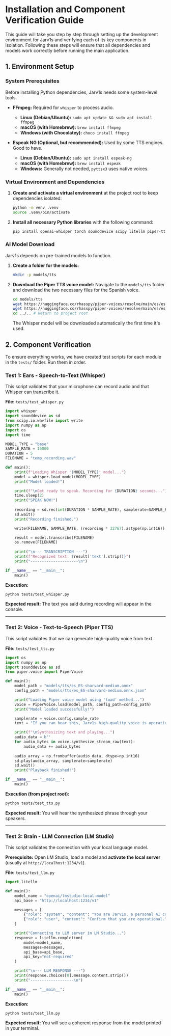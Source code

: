 # Installation and Component Verification Guide

This guide will take you step by step through setting up the development environment for Jarv1s and verifying each of its key components in isolation. Following these steps will ensure that all dependencies and models work correctly before running the main application.

## 1. Environment Setup

### System Prerequisites

Before installing Python dependencies, Jarv1s needs some system-level tools.

- **FFmpeg:** Required for `whisper` to process audio.
  - **Linux (Debian/Ubuntu):** `sudo apt update && sudo apt install ffmpeg`
  - **macOS (with Homebrew):** `brew install ffmpeg`
  - **Windows (with Chocolatey):** `choco install ffmpeg`

- **Espeak NG (Optional, but recommended):** Used by some TTS engines. Good to have.
  - **Linux (Debian/Ubuntu):** `sudo apt install espeak-ng`
  - **macOS (with Homebrew):** `brew install espeak`
  - **Windows:** Generally not needed, `pyttsx3` uses native voices.

### Virtual Environment and Dependencies

1.  **Create and activate a virtual environment** at the project root to keep dependencies isolated:
    ```bash
    python -m venv .venv
    source .venv/bin/activate
    ```

2.  **Install all necessary Python libraries** with the following command:
    ```bash
    pip install openai-whisper torch sounddevice scipy litellm piper-tts numpy
    ```

### AI Model Download

Jarv1s depends on pre-trained models to function.

1.  **Create a folder for the models:**
    ```bash
    mkdir -p models/tts
    ```

2.  **Download the Piper TTS voice model:**
    Navigate to the `models/tts` folder and download the two necessary files for the Spanish voice.
    ```bash
    cd models/tts
    wget https://huggingface.co/rhasspy/piper-voices/resolve/main/es/es_ES/sharvard/medium/es_ES-sharvard-medium.onnx
    wget https://huggingface.co/rhasspy/piper-voices/resolve/main/es/es_ES/sharvard/medium/es_ES-sharvard-medium.onnx.json
    cd ../.. # Return to project root
    ```
    The Whisper model will be downloaded automatically the first time it's used.

## 2. Component Verification

To ensure everything works, we have created test scripts for each module in the `tests/` folder. Run them in order.

### Test 1: Ears - Speech-to-Text (Whisper)

This script validates that your microphone can record audio and that Whisper can transcribe it.

**File:** `tests/test_whisper.py`
```python
import whisper
import sounddevice as sd
from scipy.io.wavfile import write
import numpy as np
import os
import time

MODEL_TYPE = "base"
SAMPLE_RATE = 16000
DURATION = 5
FILENAME = "temp_recording.wav"

def main():
    print(f"Loading Whisper '{MODEL_TYPE}' model...")
    model = whisper.load_model(MODEL_TYPE)
    print("Model loaded!")

    print(f"\nGet ready to speak. Recording for {DURATION} seconds...")
    time.sleep(2)
    print("SPEAK NOW!")
    
    recording = sd.rec(int(DURATION * SAMPLE_RATE), samplerate=SAMPLE_RATE, channels=1, dtype='float32')
    sd.wait()
    print("Recording finished.")

    write(FILENAME, SAMPLE_RATE, (recording * 32767).astype(np.int16))

    result = model.transcribe(FILENAME)
    os.remove(FILENAME)
    
    print("\n--- TRANSCRIPTION ---")
    print(f"Recognized text: {result['text'].strip()}")
    print("---------------------\n")

if __name__ == "__main__":
    main()
```
**Execution:**
```bash
python tests/test_whisper.py
```
**Expected result:** The text you said during recording will appear in the console.

---

### Test 2: Voice - Text-to-Speech (Piper TTS)

This script validates that we can generate high-quality voice from text.

**File:** `tests/test_tts.py`
```python
import os
import numpy as np
import sounddevice as sd
from piper.voice import PiperVoice

def main():
    model_path = "models/tts/es_ES-sharvard-medium.onnx"
    config_path = "models/tts/es_ES-sharvard-medium.onnx.json"

    print("Loading Piper voice model using 'load' method...")
    voice = PiperVoice.load(model_path, config_path=config_path)
    print("Model loaded successfully!")

    samplerate = voice.config.sample_rate
    text = "If you can hear this, Jarv1s high-quality voice is operational."

    print(f"\nSynthesizing text and playing...")
    audio_data = b''
    for audio_bytes in voice.synthesize_stream_raw(text):
        audio_data += audio_bytes
    
    audio_array = np.frombuffer(audio_data, dtype=np.int16)
    sd.play(audio_array, samplerate=samplerate)
    sd.wait()
    print("Playback finished!")

if __name__ == "__main__":
    main()
```
**Execution (from project root):**
```bash
python tests/test_tts.py
```
**Expected result:** You will hear the synthesized phrase through your speakers.

---

### Test 3: Brain - LLM Connection (LM Studio)

This script validates the connection with your local language model.

**Prerequisite:** Open LM Studio, load a model and **activate the local server** (usually at `http://localhost:1234/v1`).

**File:** `tests/test_llm.py`
```python
import litellm

def main():
    model_name = "openai/lmstudio-local-model"
    api_base = "http://localhost:1234/v1"

    messages = [
        {"role": "system", "content": "You are Jarv1s, a personal AI copilot. Respond concisely."},
        {"role": "user", "content": "Confirm that you are operational."}
    ]

    print("Connecting to LLM server in LM Studio...")
    response = litellm.completion(
        model=model_name,
        messages=messages,
        api_base=api_base,
        api_key="not-required"
    )

    print("\n--- LLM RESPONSE ---")
    print(response.choices[0].message.content.strip())
    print("-------------------\n")

if __name__ == "__main__":
    main()
```
**Execution:**
```bash
python tests/test_llm.py
```
**Expected result:** You will see a coherent response from the model printed in your terminal.